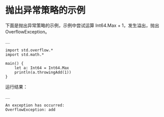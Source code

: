 
# 抛出异常策略的示例

下面是抛出异常策略的示例，示例中尝试运算 Int64.Max + 1，发生溢出，抛出 OverflowException。
    
    __
    
    import std.overflow.*
    import std.math.*
    
    main() {
        let a: Int64 = Int64.Max
        println(a.throwingAdd(1))
    }
    
运行结果：
    
    __
    
    An exception has occurred:
    OverflowException: add